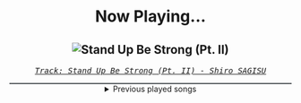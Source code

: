 <div align="center"> 
<h1>Now Playing...</h1>

![Stand Up Be Strong (Pt. II)](https://i.scdn.co/image/ab67616d00001e02a9f0e1d739da5b241350cad6)
--
_<samp><a href="https://open.spotify.com/track/5BqFJRaEVRhu8vfaCQM6AE">Track: Stand Up Be Strong (Pt. II) - Shiro SAGISU</a></samp>_

<div style="border: 1px #4B5054 solid"></div>
<details>
  <summary>
    Previous played songs
  </summary>
  <table>
    <thead>
      <tr>
        <th>
          Artist
        </th>
        <th>
          Song
        </th>
        <th>
          Link
        </th>
      </tr>
    </thead>
    <tbody>
      <tr><td>Shiro SAGISU</td><td>Stand Up Be Strong (Pt. II)</td><td><a href="https://open.spotify.com/track/5BqFJRaEVRhu8vfaCQM6AE">https://open.spotify.com/track/5BqFJRaEVRhu8vfaCQM6AE</a></td></tr><tr><td>Bury Tomorrow</td><td>The Carcass King (feat. Cody Frost)</td><td><a href="https://open.spotify.com/track/4yJ5cpaHDE5JHp0WLHGgrp">https://open.spotify.com/track/4yJ5cpaHDE5JHp0WLHGgrp</a></td></tr><tr><td>Bury Tomorrow</td><td>The Seventh Sun</td><td><a href="https://open.spotify.com/track/7xzjDk0zNKszIgcI897O0T">https://open.spotify.com/track/7xzjDk0zNKszIgcI897O0T</a></td></tr><tr><td>Bury Tomorrow</td><td>Boltcutter</td><td><a href="https://open.spotify.com/track/6Qe4DUWhgMt6cKlOJ5mDhc">https://open.spotify.com/track/6Qe4DUWhgMt6cKlOJ5mDhc</a></td></tr><tr><td>Bury Tomorrow</td><td>Begin Again</td><td><a href="https://open.spotify.com/track/6uCkCdWgzS2joEVTGnGSz9">https://open.spotify.com/track/6uCkCdWgzS2joEVTGnGSz9</a></td></tr><tr><td>Bury Tomorrow</td><td>Forced Divide</td><td><a href="https://open.spotify.com/track/5wRX9t8a8zR63xtCoHBmfO">https://open.spotify.com/track/5wRX9t8a8zR63xtCoHBmfO</a></td></tr><tr><td>Bury Tomorrow</td><td>Heretic (feat. Loz Taylor)</td><td><a href="https://open.spotify.com/track/1lHqZm5MsAc7wZ7W95KcOe">https://open.spotify.com/track/1lHqZm5MsAc7wZ7W95KcOe</a></td></tr><tr><td>Bury Tomorrow</td><td>Majesty</td><td><a href="https://open.spotify.com/track/3QbnsNZdOC36Kvdc2bSf1J">https://open.spotify.com/track/3QbnsNZdOC36Kvdc2bSf1J</a></td></tr><tr><td>Bury Tomorrow</td><td>Abandon Us</td><td><a href="https://open.spotify.com/track/39KxX34pPo46RD3xVwfWyj">https://open.spotify.com/track/39KxX34pPo46RD3xVwfWyj</a></td></tr><tr><td>Bury Tomorrow</td><td>Care</td><td><a href="https://open.spotify.com/track/46lbzaEKVNn2EWArjTFbrQ">https://open.spotify.com/track/46lbzaEKVNn2EWArjTFbrQ</a></td></tr><tr><td>Bury Tomorrow</td><td>Care</td><td><a href="https://open.spotify.com/track/46lbzaEKVNn2EWArjTFbrQ">https://open.spotify.com/track/46lbzaEKVNn2EWArjTFbrQ</a></td></tr><tr><td>Bury Tomorrow</td><td>Recovery?</td><td><a href="https://open.spotify.com/track/6iT0m0yuFbzZ2DH3vW0fgJ">https://open.spotify.com/track/6iT0m0yuFbzZ2DH3vW0fgJ</a></td></tr><tr><td>Bury Tomorrow</td><td>Heretic (feat. Loz Taylor)</td><td><a href="https://open.spotify.com/track/1lHqZm5MsAc7wZ7W95KcOe">https://open.spotify.com/track/1lHqZm5MsAc7wZ7W95KcOe</a></td></tr><tr><td>Bury Tomorrow</td><td>Begin Again</td><td><a href="https://open.spotify.com/track/6uCkCdWgzS2joEVTGnGSz9">https://open.spotify.com/track/6uCkCdWgzS2joEVTGnGSz9</a></td></tr><tr><td>Bury Tomorrow</td><td>The Seventh Sun</td><td><a href="https://open.spotify.com/track/7xzjDk0zNKszIgcI897O0T">https://open.spotify.com/track/7xzjDk0zNKszIgcI897O0T</a></td></tr><tr><td>Bury Tomorrow</td><td>The Seventh Sun</td><td><a href="https://open.spotify.com/track/7xzjDk0zNKszIgcI897O0T">https://open.spotify.com/track/7xzjDk0zNKszIgcI897O0T</a></td></tr><tr><td>Everen Maxwell</td><td>Dark Tales</td><td><a href="https://open.spotify.com/track/6uy1pMDIsduBuoUjEShYMQ">https://open.spotify.com/track/6uy1pMDIsduBuoUjEShYMQ</a></td></tr><tr><td>Voicians</td><td>promise me</td><td><a href="https://open.spotify.com/track/7Kszi02Y07B6FORVuQbpre">https://open.spotify.com/track/7Kszi02Y07B6FORVuQbpre</a></td></tr><tr><td>Mega Drive</td><td>Acid Spit</td><td><a href="https://open.spotify.com/track/5SztE3Rrt32GQqb1ViMJxH">https://open.spotify.com/track/5SztE3Rrt32GQqb1ViMJxH</a></td></tr><tr><td>FreqGen</td><td>Future 1990 - Sebastian Komor Remix</td><td><a href="https://open.spotify.com/track/1MLPvnIquCBe4RVkvvSze5">https://open.spotify.com/track/1MLPvnIquCBe4RVkvvSze5</a></td></tr>
    </tbody>
  </table>
</details>

</div>
